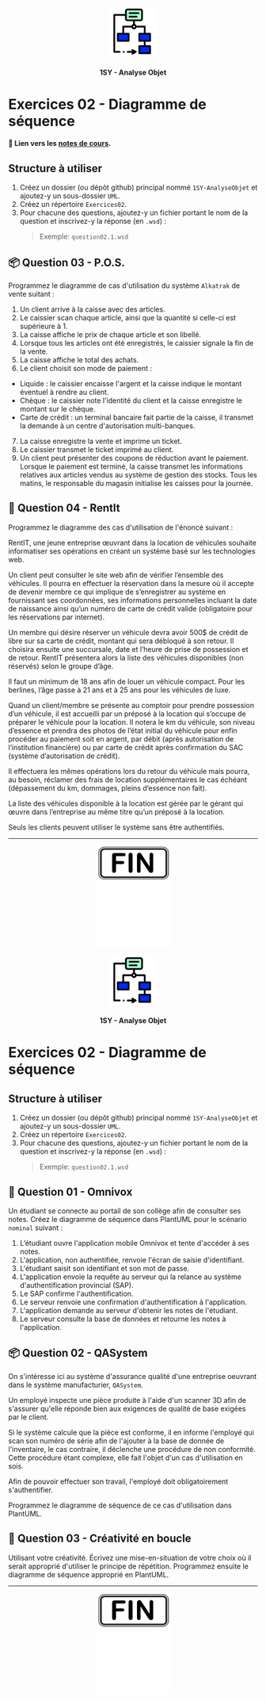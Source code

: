 <p align="Center"><img src="../includes/logo.png" alt="drawing" width="100"/></p>
<h4 align="Center">1SY - Analyse Objet</h4>

# Exercices 02 - Diagramme de séquence

#### 📝 Lien vers les [notes de cours](https://slides.com/hkoncept/1sy-03/fullscreen?token=RthcbPo9).

## Structure à utiliser

1. Créez un dossier (ou dépôt github) principal nommé `1SY-AnalyseObjet` et ajoutez-y un sous-dossier `UML`.
2. Créez un répertoire `Exercices02`.
3. Pour chacune des questions, ajoutez-y un fichier portant le nom de la question et inscrivez-y la réponse (en `.wsd`) :
   > Exemple: `question02.1.wsd`

## 📦 Question 03 - P.O.S.

Programmez le diagramme de cas d'utilisation du système `Alkatrak` de vente suitant :

1. Un client arrive à la caisse avec des articles.
2. Le caissier scan chaque article, ainsi que la quantité si celle-ci est supérieure à 1.
3. La caisse affiche le prix de chaque article et son libellé.
4. Lorsque tous les articles ont été enregistrés, le caissier signale la fin de la vente.
5. La caisse affiche le total des achats.
6. Le client choisit son mode de paiement :

- Liquide : le caissier encaisse l'argent et la caisse indique le montant éventuel à rendre au client.
- Chèque : le caissier note l'identité du client et la caisse enregistre le montant sur le chèque.
- Carte de crédit : un terminal bancaire fait partie de la caisse, il transmet la demande à un centre d'autorisation multi-banques.

7. La caisse enregistre la vente et imprime un ticket.
8. Le caissier transmet le ticket imprimé au client.
9. Un client peut présenter des coupons de réduction avant le paiement. Lorsque le paiement est terminé, la caisse transmet les informations relatives aux articles vendus au système de gestion des stocks. Tous les matins, le responsable du magasin initialise les caisses pour la journée.

## 🚗 Question 04 - RentIt

Programmez le diagramme des cas d'utilisation de l'énoncé suivant :

RentIT, une jeune entreprise œuvrant dans la location de véhicules souhaite informatiser ses opérations en créant un système basé sur les technologies web.

Un client peut consulter le site web afin de vérifier l’ensemble des véhicules. Il pourra en effectuer la réservation dans la mesure où il accepte de devenir membre ce qui implique de s’enregistrer au système en fournissant ses coordonnées, ses informations personnelles incluant la date de naissance ainsi qu’un numéro de carte de crédit valide (obligatoire pour les réservations par internet).

Un membre qui désire réserver un véhicule devra avoir 500$ de crédit de libre sur sa carte de crédit, montant qui sera débloqué à son retour. Il choisira ensuite une succursale, date et l’heure de prise de possession et de retour. RentIT présentera alors la liste des véhicules disponibles (non réservés) selon le groupe d’âge.

Il faut un minimum de 18 ans afin de louer un véhicule compact. Pour les berlines, l’âge passe à 21 ans et à 25 ans pour les véhicules de luxe.

Quand un client/membre se présente au comptoir pour prendre possession d’un véhicule, il est accueilli par un préposé à la location qui s’occupe de préparer le véhicule pour la location. Il notera le km du véhicule, son niveau d’essence et prendra des photos de l’état initial du véhicule pour enfin procéder au paiement soit en argent, par débit (après autorisation de l’institution financière) ou par carte de crédit après confirmation du SAC (système d’autorisation de crédit).

Il effectuera les mêmes opérations lors du retour du véhicule mais pourra, au besoin, réclamer des frais de location supplémentaires le cas échéant (dépassement du km, dommages, pleins d’essence non fait).

La liste des véhicules disponible à la location est gérée par le gérant qui œuvre dans l’entreprise au même titre qu’un préposé à la location.

Seuls les clients peuvent utiliser le système sans être authentifiés.

<hr><p align="Center"><img src="../includes/end.png" alt="drawing" width="150"/></p>

<p align="Center"><img src="../includes/logo.png" alt="drawing" width="100"/></p>
<h4 align="Center">1SY - Analyse Objet</h4>

# Exercices 02 - Diagramme de séquence

## Structure à utiliser

1. Créez un dossier (ou dépôt github) principal nommé `1SY-AnalyseObjet` et ajoutez-y un sous-dossier `UML`.
2. Créez un répertoire `Exercices02`.
3. Pour chacune des questions, ajoutez-y un fichier portant le nom de la question et inscrivez-y la réponse (en `.wsd`) :
   > Exemple: `question02.1.wsd`

## 📝 Question 01 - Omnivox

Un étudiant se connecte au portail de son collège afin de consulter ses notes. Créez le diagramme de séquence dans PlantUML pour le scénario `nominal` suivant :

1. L’étudiant ouvre l'application mobile Omnivox et tente d'accéder à ses notes.
2. L'application, non authentifiée, renvoie l'écran de saisie d'identifiant.
3. L'étudiant saisit son identifiant et son mot de passe.
4. L'application envoie la requête au serveur qui la relance au système d'authentification provincial (SAP).
5. Le SAP confirme l'authentification.
6. Le serveur renvoie une confirmation d'authentification à l'application.
7. L'application demande au serveur d'obtenir les notes de l'étudiant.
8. Le serveur consulte la base de données et retourne les notes à l'application.

## 📦 Question 02 - QASystem

On s'intéresse ici au système d'assurance qualité d'une entreprise oeuvrant dans le système manufacturier, `QASystem`.

Un employé inspecte une pièce produite à l'aide d'un scanner 3D afin de s'assurer qu'elle réponde bien aux exigences de qualité de base exigées par le client.

Si le système calcule que la pièce est conforme, il en informe l'employé qui scan son numéro de série afin de l'ajouter à la base de donnée de l'inventaire, le cas contraire, il déclenche une procédure de non conformité. Cette procédure étant complexe, elle fait l'objet d'un cas d'utilisation en sois.

Afin de pouvoir effectuer son travail, l'employé doit obligatoirement s'authentifier.

Programmez le diagramme de séquence de ce cas d'utilisation dans PlantUML.

## 🔁 Question 03 - Créativité en boucle

Utilisant votre créativité.  Écrivez une mise-en-situation de votre choix où il serait approprié d'utiliser le principe de répétition.  Programmez ensuite le diagramme de séquence approprié en PlantUML.

<hr><p align="Center"><img src="../includes/end.png" alt="drawing" width="150"/></p>
